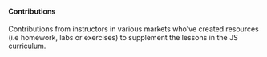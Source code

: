#### Contributions

Contributions from instructors in various markets who've created resources (i.e homework, labs or exercises) to supplement the lessons in the JS curriculum.
